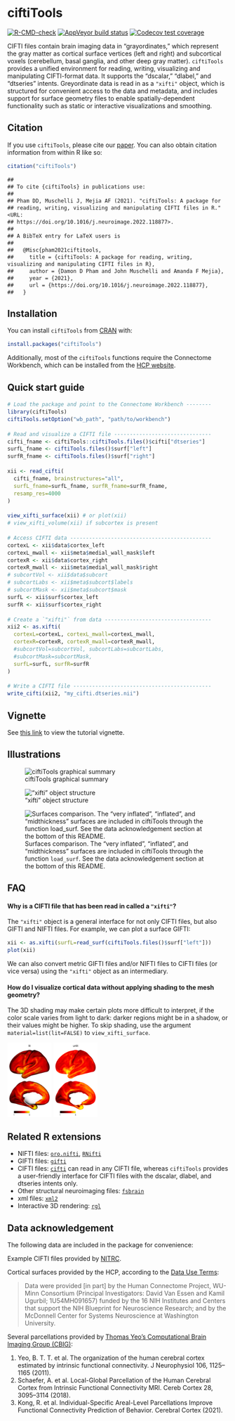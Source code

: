 
<!-- README.md is generated from README.Rmd. Please edit that file -->

# ciftiTools

<!-- badges: start -->

[![R-CMD-check](https://github.com/mandymejia/ciftiTools/workflows/R-CMD-check/badge.svg)](https://github.com/mandymejia/ciftiTools/actions)
[![AppVeyor build
status](https://ci.appveyor.com/api/projects/status/github/mandymejia/ciftiTools?branch=master&svg=true)](https://ci.appveyor.com/project/mandymejia/ciftiTools)
[![Codecov test
coverage](https://codecov.io/gh/mandymejia/ciftiTools/branch/master/graph/badge.svg)](https://app.codecov.io/gh/mandymejia/ciftiTools?branch=master)
<!-- badges: end -->

CIFTI files contain brain imaging data in “grayordinates,” which
represent the gray matter as cortical surface vertices (left and right)
and subcortical voxels (cerebellum, basal ganglia, and other deep gray
matter). `ciftiTools` provides a unified environment for reading,
writing, visualizing and manipulating CIFTI-format data. It supports the
“dscalar,” “dlabel,” and “dtseries” intents. Greyordinate data is read
in as a `"xifti"` object, which is structured for convenient access to
the data and metadata, and includes support for surface geometry files
to enable spatially-dependent functionality such as static or
interactive visualizations and smoothing.

## Citation

If you use `ciftiTools`, please cite our
[paper](https://doi.org/10.1016/j.neuroimage.2022.118877). You can also
obtain citation information from within R like so:

``` r
citation("ciftiTools")
```

    ## 
    ## To cite {ciftiTools} in publications use:
    ## 
    ## Pham DD, Muschelli J, Mejia AF (2021). "ciftiTools: A package for
    ## reading, writing, visualizing and manipulating CIFTI files in R." <URL:
    ## https://doi.org/10.1016/j.neuroimage.2022.118877>.
    ## 
    ## A BibTeX entry for LaTeX users is
    ## 
    ##   @Misc{pham2021ciftitools,
    ##     title = {ciftiTools: A package for reading, writing, visualizing and manipulating CIFTI files in R},
    ##     author = {Damon D Pham and John Muschelli and Amanda F Mejia},
    ##     year = {2021},
    ##     url = {https://doi.org/10.1016/j.neuroimage.2022.118877},
    ##   }

## Installation

You can install `ciftiTools` from [CRAN](https://cran.r-project.org/)
with:

``` r
install.packages("ciftiTools")
```

Additionally, most of the `ciftiTools` functions require the Connectome
Workbench, which can be installed from the [HCP
website](https://www.humanconnectome.org/software/get-connectome-workbench).

## Quick start guide

``` r
# Load the package and point to the Connectome Workbench --------
library(ciftiTools)
ciftiTools.setOption("wb_path", "path/to/workbench")

# Read and visualize a CIFTI file -------------------------------
cifti_fname <- ciftiTools::ciftiTools.files()$cifti["dtseries"]
surfL_fname <- ciftiTools.files()$surf["left"]
surfR_fname <- ciftiTools.files()$surf["right"]

xii <- read_cifti(
  cifti_fname, brainstructures="all", 
  surfL_fname=surfL_fname, surfR_fname=surfR_fname,
  resamp_res=4000
)

view_xifti_surface(xii) # or plot(xii)
# view_xifti_volume(xii) if subcortex is present

# Access CIFTI data ---------------------------------------------
cortexL <- xii$data$cortex_left
cortexL_mwall <- xii$meta$medial_wall_mask$left
cortexR <- xii$data$cortex_right
cortexR_mwall <- xii$meta$medial_wall_mask$right
# subcortVol <- xii$data$subcort
# subcortLabs <- xii$meta$subcort$labels
# subcortMask <- xii$meta$subcort$mask
surfL <- xii$surf$cortex_left
surfR <- xii$surf$cortex_right

# Create a `"xifti"` from data ----------------------------------
xii2 <- as.xifti(
  cortexL=cortexL, cortexL_mwall=cortexL_mwall,
  cortexR=cortexR, cortexR_mwall=cortexR_mwall,
  #subcortVol=subcortVol, subcortLabs=subcortLabs,
  #subcortMask=subcortMask,
  surfL=surfL, surfR=surfR
)

# Write a CIFTI file --------------------------------------------
write_cifti(xii2, "my_cifti.dtseries.nii")
```

## Vignette

See [this
link](https://htmlpreview.github.io/?https://github.com/mandymejia/ciftiTools/blob/master/vignettes/ciftiTools_vignette.html)
to view the tutorial vignette.

## Illustrations

<figure>
<img src="README_media/ciftiTools_summary.png" style="width:70.0%"
alt="ciftiTools graphical summary" />
<figcaption aria-hidden="true">ciftiTools graphical summary</figcaption>
</figure>

<figure>
<img src="README_media/xifti_structure.png" style="width:70.0%"
alt="“xifti” object structure" />
<figcaption aria-hidden="true">“xifti” object structure</figcaption>
</figure>

<figure>
<img src="README_media/surf_tour.gif" style="width:40.0%"
alt="Surfaces comparison. The “very inflated”, “inflated”, and “midthickness” surfaces are included in ciftiTools through the function load_surf. See the data acknowledgement section at the bottom of this README." />
<figcaption aria-hidden="true">Surfaces comparison. The “very inflated”,
“inflated”, and “midthickness” surfaces are included in ciftiTools
through the function <code>load_surf</code>. See the data
acknowledgement section at the bottom of this README.</figcaption>
</figure>

## FAQ

#### Why is a CIFTI file that has been read in called a `"xifti"`?

The `"xifti"` object is a general interface for not only CIFTI files,
but also GIFTI and NIFTI files. For example, we can plot a surface
GIFTI:

``` r
xii <- as.xifti(surfL=read_surf(ciftiTools.files()$surf["left"]))
plot(xii)
```

We can also convert metric GIFTI files and/or NIFTI files to CIFTI files
(or vice versa) using the `"xifti"` object as an intermediary.

#### How do I visualize cortical data without applying shading to the mesh geometry?

The 3D shading may make certain plots more difficult to interpret, if
the color scale varies from light to dark: darker regions might be in a
shadow, or their values might be higher. To skip shading, use the
argument `material=list(lit=FALSE)` to `view_xifti_surface`.

<img src="README_media/vxs_lit.png" style="width:20.0%"
alt="Lit surface plot" />
<img src="README_media/vxs_unlit.png" style="width:20.0%"
alt="Unlit surface plot" />

## Related R extensions

-   NIFTI files:
    [`oro.nifti`](https://CRAN.R-project.org/package=oro.nifti),
    [`RNifti`](https://CRAN.R-project.org/package=RNifti)
-   GIFTI files: [`gifti`](https://CRAN.R-project.org/package=gifti)
-   CIFTI files: [`cifti`](https://CRAN.R-project.org/package=cifti) can
    read in any CIFTI file, whereas `ciftiTools` provides a
    user-friendly interface for CIFTI files with the dscalar, dlabel,
    and dtseries intents only.
-   Other structural neuroimaging files:
    [`fsbrain`](https://CRAN.R-project.org/package=fsbrain)
-   xml files: [`xml2`](https://CRAN.R-project.org/package=xml2)
-   Interactive 3D rendering:
    [`rgl`](https://CRAN.R-project.org/package=rgl)

## Data acknowledgement

The following data are included in the package for convenience:

Example CIFTI files provided by
[NITRC](https://www.nitrc.org/projects/cifti/).

Cortical surfaces provided by the HCP, according to the [Data Use
Terms](https://www.humanconnectome.org/study/hcp-young-adult/document/wu-minn-hcp-consortium-open-access-data-use-terms):

> Data were provided \[in part\] by the Human Connectome Project,
> WU-Minn Consortium (Principal Investigators: David Van Essen and Kamil
> Ugurbil; 1U54MH091657) funded by the 16 NIH Institutes and Centers
> that support the NIH Blueprint for Neuroscience Research; and by the
> McDonnell Center for Systems Neuroscience at Washington University.

Several parcellations provided by [Thomas Yeo’s Computational Brain
Imaging Group
(CBIG)](https://github.com/ThomasYeoLab/CBIG/tree/master/stable_projects/brain_parcellation):

1.  Yeo, B. T. T. et al. The organization of the human cerebral cortex
    estimated by intrinsic functional connectivity. J Neurophysiol 106,
    1125–1165 (2011).
2.  Schaefer, A. et al. Local-Global Parcellation of the Human Cerebral
    Cortex from Intrinsic Functional Connectivity MRI. Cereb Cortex 28,
    3095–3114 (2018).
3.  Kong, R. et al. Individual-Specific Areal-Level Parcellations
    Improve Functional Connectivity Prediction of Behavior. Cerebral
    Cortex (2021).
